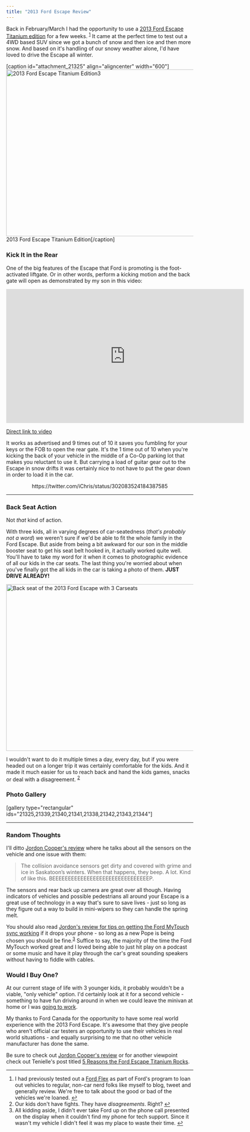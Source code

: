 ```yaml
---
title: "2013 Ford Escape Review"
---
```

<p>Back in February/March I had the opportunity to use a <a href="http://www.ford.ca/suvs/escape/trim/?trim=titanium">2013 Ford Escape Titanium edition</a> for a few weeks. <sup id="fnref-21301:1"><a href="#fn-21301:1" rel="footnote">1</a></sup> It came at the perfect time to test out a 4WD based SUV since we got a bunch of snow and then ice and then more snow. And based on it's handling of our snowy weather alone, I'd have loved to drive the Escape all winter.</p>
<p>[caption id="attachment_21325" align="aligncenter" width="600"]<img src="https://chrisenns.com/wp-content/uploads/2013/04/2013-Ford-Escape-Titanium-Edition3-600x448.jpg" alt="2013 Ford Escape Titanium Edition3" width="600" height="448" class="size-large wp-image-21325" /> 2013 Ford Escape Titanium Edition[/caption]</p>
<h3>Kick It in the Rear</h3>
<p>One of the big features of the Escape that Ford is promoting is the foot-activated liftgate. Or in other words, perform a kicking motion and the back gate will open as demonstrated by my son in this video:</p>
<p><iframe width="640" height="360" src="http://www.youtube.com/embed/olDB3hFH2Fk" frameborder="0" allowfullscreen></iframe></p>
<p><a href="http://www.youtube.com/watch?v=olDB3hFH2Fk">Direct link to video</a></p>
<p>It works as advertised and 9 times out of 10 it saves you fumbling for your keys or the FOB to open the rear gate. It's the 1 time out of 10 when you're kicking the back of your vehicle in the middle of a Co-Op parking lot that makes you reluctant to use it. But carrying a load of guitar gear out to the Escape in snow drifts it was certainly nice to not have to put the gear down in order to load it in the car.</p>
<div align="center">
https://twitter.com/iChris/status/302083524184387585
</div>
<hr>
<h3>Back Seat Action</h3>
<p>Not <em>that</em> kind of action.</p>
<p>With three kids, all in varying degrees of car-seatedness (<em>that's probably not a word</em>) we weren't sure if we'd be able to fit the whole family in the Ford Escape. But aside from being a bit awkward for our son in the middle booster seat to get his seat belt hooked in, it actually worked quite well. You'll have to take my word for it when it comes to photographic evidence of all our kids in the car seats. The last thing you're worried about when you've finally got the all kids in the car is taking a photo of them. <strong>JUST DRIVE ALREADY!</strong></p>
<p><img src="https://chrisenns.com/wp-content/uploads/2013/04/2013-Ford-Escape-Titanium-Edition5-600x448.jpg" alt="Back seat of the 2013 Ford Escape with 3 Carseats" width="600" height="448" class="aligncenter size-large wp-image-21338" /></p>
<p>I wouldn't want to do it multiple times a day, every day, but if you were headed out on a longer trip it was certainly comfortable for the kids. And it made it much easier for us to reach back and hand the kids games, snacks or deal with a disagreement. <sup id="fnref-21301:2"><a href="#fn-21301:2" rel="footnote">2</a></sup></p>
<h3>Photo Gallery</h3>
<p>[gallery type="rectangular" ids="21325,21339,21340,21341,21338,21342,21343,21344"]</p>
<hr>
<h3>Random Thoughts</h3>
<p>I'll ditto <a href="http://www.jordoncooper.com/2013/03/review-of-2013-ford-escape/">Jordon Cooper's review</a> where he talks about all the sensors on the vehicle and one issue with them:</p>
<blockquote><p>
  The collision avoidance sensors get dirty and covered with grime and ice in Saskatoon’s winters.  When that happens, they beep.  A lot.  Kind of like this.  BEEEEEEEEEEEEEEEEEEEEEEEEEEEEEEEP.
</p></blockquote>
<p>The sensors and rear back up camera are great over all though. Having indicators of vehicles and possible pedestrians all around your Escape is a great use of technology in a way that's sure to save lives - just so long as they figure out a way to build in mini-wipers so they can handle the spring melt.</p>
<p>You should also read <a href="http://www.jordoncooper.com/2013/03/review-of-2013-ford-escape/">Jordon's review for tips on getting the Ford MyTouch sync working</a> if it drops your phone - so long as a new Pope is being chosen you should be fine.<sup id="fnref-21301:3"><a href="#fn-21301:3" rel="footnote">3</a></sup> Suffice to say, the majority of the time the Ford MyTouch worked great and I loved being able to just hit play on a podcast or some music and have it play through the car's great sounding speakers without having to fiddle with cables.</p>
<h3>Would I Buy One?</h3>
<p>At our current stage of life with 3 younger kids, it probably wouldn't be a viable, "only vehicle" option.  I'd certainly look at it for a second vehicle - something to have fun driving around in when we could leave the minivan at home or I was <a href="http://lemonproductions.ca">going to work</a>.</p>
<p>My thanks to Ford Canada for the opportunity to have some real world experience with the 2013 Ford Escape.   It's awesome that they give people who aren't official car testers an opportunity to use their vehicles in real world situations - and equally surprising to me that no other vehicle manufacturer has done the same.</p>
<p>Be sure to check out <a href="http://www.jordoncooper.com/2013/03/review-of-2013-ford-escape/">Jordon Cooper's review</a> or for another viewpoint check out Tenielle's post titled <a href="http://feistyfrugalandfabulous.com/2013/02/5-reasons-the-ford-escape-titanium-rocks/">5 Reasons the Ford Escape Titanium Rocks</a>.</p>
<div class="footnotes">
<hr />
<ol>
<li id="fn-21301:1">
I had previously tested out a <a href="http://www.mydadpodcasts.com/2012/10/reviewing-the-2013-ford-flex/">Ford Flex</a> as part of Ford's program to loan out vehicles to regular, non-car nerd folks like myself to blog, tweet and generally review. We're free to talk about the good or bad of the vehicles we're loaned.&#160;<a href="#fnref-21301:1" rev="footnote">&#8617;</a>
</li>
<li id="fn-21301:2">
Our kids don't have fights. They have <em>disagreements</em>. Right?&#160;<a href="#fnref-21301:2" rev="footnote">&#8617;</a>
</li>
<li id="fn-21301:3">
All kidding aside, I didn't ever take Ford up on the phone call presented on the display when it couldn't find my phone for tech support. Since it wasn't my vehicle I didn't feel it was my place to waste their time.&#160;<a href="#fnref-21301:3" rev="footnote">&#8617;</a>
</li>
</ol>
</div>
